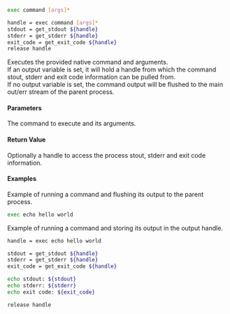 ```sh
exec command [args]*

handle = exec command [args]*
stdout = get_stdout ${handle}
stderr = get_stderr ${handle}
exit_code = get_exit_code ${handle}
release handle
```

Executes the provided native command and arguments.<br>
If an output variable is set, it will hold a handle from which the command stout, stderr and exit code information can be pulled from.<br>
If no output variable is set, the command output will be flushed to the main out/err stream of the parent process.

#### Parameters

The command to execute and its arguments.

#### Return Value

Optionally a handle to access the process stout, stderr and exit code information.

#### Examples

Example of running a command and flushing its output to the parent process.

```sh
exec echo hello world
```

Example of running a command and storing its output in the output handle.

```sh
handle = exec echo hello world

stdout = get_stdout ${handle}
stderr = get_stderr ${handle}
exit_code = get_exit_code ${handle}

echo stdout: ${stdout}
echo stderr: ${stderr}
echo exit code: ${exit_code}

release handle
```
